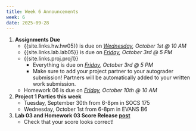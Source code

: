 ```yaml
---
title: Week 6 Announcements
week: 6
date: 2025-09-28
---
```


1. **Assignments Due**
    * {{site.links.hw.hw05}} is due on *<u>Wednesday</u>, October 1st @ 10 AM*
    * {{site.links.lab.lab05}} is due on *<u>Friday</u>, October 3rd @ 5 PM*
    * {{site.links.proj.proj1}} 
        * Everything is due on *<u>Friday</u>, October 3rd @ 5 PM*
        * Make sure to add your project partner to your autograder submission! Partners will be automatically added to your written work submission.
    * Homework 06 is due on *<u>Friday</u>, October 10th @ 10 AM*
2. **Project 1 Parties this week**
    * Tuesday, September 30th from 6-8pm in SOCS 175
    * Wednesday, October 1st from 6-8pm in EVANS B6
3. **Lab 03 and Homework 03 Score Release [post](https://edstem.org/us/courses/83132/discussion/7024866)**
    * Check that your score looks correct!